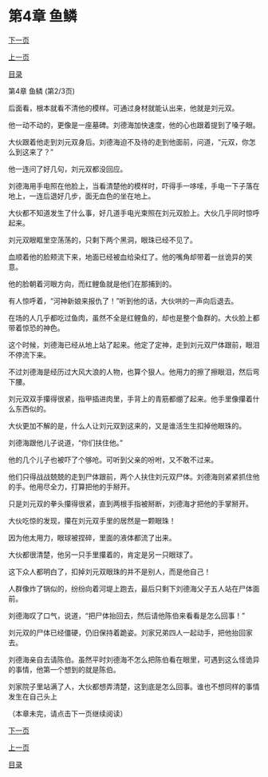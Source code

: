 <h1>第4章   鱼鳞</h1>
            <div><p><a href="./11_%E7%AC%AC4%E7%AB%A0_%E9%B1%BC%E9%B3%9E.md">下一页</a></p><p><a href="./9_%E7%AC%AC4%E7%AB%A0_%E9%B1%BC%E9%B3%9E.md">上一页</a></p><p><a href="../">目录</a></p></div>
            <div><p>第4章   鱼鳞 (第2/3页)</p><p>后面看，根本就看不清他的模样。可通过身材就能认出来，他就是刘元双。</p><p>他一动不动的，更像是一座墓碑。刘德海加快速度，他的心也跟着提到了嗓子眼。</p><p>大伙跟着他走到刘元双身后。刘德海迫不及待的走到他面前，问道，“元双，你怎么到这来了？”</p><p>他一连问了好几句，刘元双都没回应。</p><p>刘德海用手电照在他脸上，当看清楚他的模样时，吓得手一哆嗦，手电一下子落在地上，一连后退好几步，面无血色的坐在地上。</p><p>大伙都不知道发生了什么事，好几道手电光束照在刘元双脸上。大伙几乎同时惊呼起来。</p><p>刘元双眼眶里空荡荡的，只剩下两个黑洞，眼珠已经不见了。</p><p>血顺着他的脸颊流下来，地面已经被血给染红了。他的嘴角却带着一丝诡异的笑意。</p><p>他的脸朝着河眼方向，而红鲤鱼就是他们在那捕到的。</p><p>有人惊呼着，“河神新娘来报仇了！”听到他的话，大伙哄的一声向后退去。</p><p>在场的人几乎都吃过鱼肉，虽然不全是红鲤鱼的，却也是整个鱼群的。大伙脸上都带着惊恐的神色。</p><p>这个时候，刘德海已经从地上站了起来。他定了定神，走到刘元双尸体跟前，眼泪不停流下来。</p><p>不过刘德海是经历过大风大浪的人物，也算个狠人。他用力的擦了擦眼泪，然后弯下腰。</p><p>刘元双双手攥得很紧，指甲插进肉里，手背上的青筋都绷了起来。他手里像攥着什么东西似的。</p><p>大伙更加不解的是，什么人让刘元双到这来的，又是谁活生生扣掉他眼珠的。</p><p>刘德海跟他儿子说道，“你们扶住他。”</p><p>他的几个儿子也被吓了个够呛。可听到父亲的吩咐，又不敢不过来。</p><p>他们只得战战兢兢的走到尸体跟前，两个人扶住刘元双尸体。刘德海则紧紧抓住他的手。他用尽全力，打算把他的手掰开。</p><p>只是刘元双的拳头攥得很紧，直到两根手指被掰断，刘德海才把他的手掌掰开。</p><p>大伙吃惊的发现，攥在刘元双手里的居然是一颗眼珠！</p><p>因为他太用力，眼球被捏碎，里面的液体都流了出来。</p><p>大伙都很清楚，他另一只手里攥着的，肯定是另一只眼球了。</p><p>这下众人都明白了，扣掉刘元双眼珠的并不是别人，而是他自己！</p><p>人群像炸了锅似的，纷纷向着河堤上跑去，最后只剩下刘德海父子五人站在尸体面前。</p><p>刘德海叹了口气，说道，“把尸体抬回去，然后请他陈伯来看看是怎么回事！”</p><p>刘元双的尸体已经僵硬，仍旧保持着跪姿。刘家兄弟四人一起动手，把他抬回家去。</p><p>刘德海亲自去请陈伯。虽然平时刘德海不怎么把陈伯看在眼里，可遇到这么怪诡异的事情，他第一个想到的就是陈伯。</p><p>刘家院子里站满了人，大伙都想弄清楚，这到底是怎么回事。谁也不想同样的事情发生在自己头上</p><p>（本章未完，请点击下一页继续阅读）</p></div>
            <div><p><a href="./11_%E7%AC%AC4%E7%AB%A0_%E9%B1%BC%E9%B3%9E.md">下一页</a></p><p><a href="./9_%E7%AC%AC4%E7%AB%A0_%E9%B1%BC%E9%B3%9E.md">上一页</a></p><p><a href="../">目录</a></p></div>